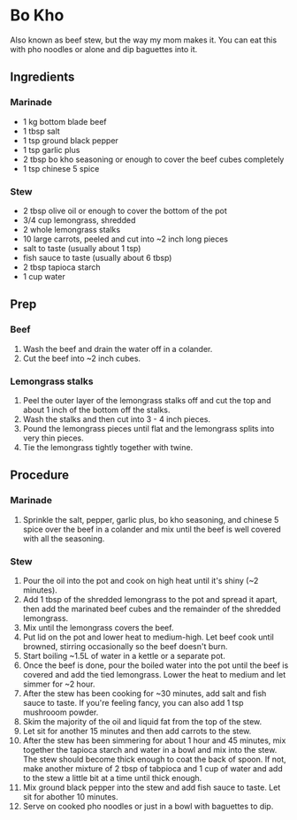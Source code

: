 # Bo Kho
Also known as beef stew, but the way my mom makes it. You can eat this with
pho noodles or alone and dip baguettes into it.

## Ingredients
### Marinade
* 1 kg bottom blade beef
* 1 tbsp salt
* 1 tsp ground black pepper
* 1 tsp garlic plus
* 2 tbsp bo kho seasoning or enough to cover the beef cubes completely
* 1 tsp chinese 5 spice
### Stew
* 2 tbsp olive oil or enough to cover the bottom of the pot
* 3/4 cup lemongrass, shredded
* 2 whole lemongrass stalks
* 10 large carrots, peeled and cut into ~2 inch long pieces
* salt to taste (usually about 1 tsp)
* fish sauce to taste (usually about 6 tbsp)
* 2 tbsp tapioca starch
* 1 cup water

## Prep
### Beef
1. Wash the beef and drain the water off in a colander.
2. Cut the beef into ~2 inch cubes.
### Lemongrass stalks
1. Peel the outer layer of the lemongrass stalks off and cut the top and
about 1 inch of the bottom off the stalks.
2. Wash the stalks and then cut into 3 - 4 inch pieces.
3. Pound the lemongrass pieces until flat and the lemongrass splits into very
thin pieces.
4. Tie the lemongrass tightly together with twine.

## Procedure
### Marinade
1. Sprinkle the salt, pepper, garlic plus, bo kho seasoning, and chinese 5
spice over the beef in a colander and mix until the beef is well covered with
all the seasoning.
### Stew
1. Pour the oil into the pot and cook on high heat until it's shiny (~2 minutes).
2. Add 1 tbsp of the shredded lemongrass to the pot and spread it apart, then
add the marinated beef cubes and the remainder of the shredded lemongrass.
3. Mix until the lemongrass covers the beef.
4. Put lid on the pot and lower heat to medium-high. Let beef cook until
browned, stirring occasionally so the beef doesn't burn.
5. Start boiling ~1.5L of water in a kettle or a separate pot.
6. Once the beef is done, pour the boiled water into the pot until the beef
is covered and add the tied lemongrass. Lower the heat to medium
and let simmer for ~2 hour.
7. After the stew has been cooking for ~30 minutes, add salt and fish sauce
to taste. If you're feeling fancy, you can also add 1 tsp mushrooom powder.
8. Skim the majority of the oil and liquid fat from the top of the stew.
9. Let sit for another 15 minutes and then add carrots to the stew.
10. After the stew has been simmering for about 1 hour and 45 minutes, mix
together the tapioca starch and water in a bowl and mix into the stew. The
stew should become thick enough to coat the back of spoon. If not, make
another mixture of 2 tbsp of tabpioca and 1 cup of water and add to the stew
a little bit at a time until thick enough.
11. Mix ground black pepper into the stew and add fish sauce to taste. Let
sit for abother 10 minutes.
12. Serve on cooked pho noodles or just in a bowl with baguettes to dip.
